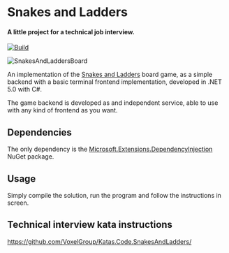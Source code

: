 # Snakes and Ladders
#### A little project for a technical job interview.
[![Build](https://github.com/VisualStudioEX3/SnakesAndLadders/actions/workflows/main.yml/badge.svg)](https://github.com/VisualStudioEX3/SnakesAndLadders/actions/workflows/main.yml)

![SnakesAndLaddersBoard](https://repository-images.githubusercontent.com/455662500/74946729-6153-41f1-97c3-7e8edb7d885e)

An implementation of the [Snakes and Ladders](https://en.wikipedia.org/wiki/Snakes_and_ladders) board game, as a simple backend with a basic terminal frontend implementation, developed in .NET 5.0 with C#.

The game backend is developed as and independent service, able to use with any kind of frontend as you want.

## Dependencies
The only dependency is the [Microsoft.Extensions.DependencyInjection](https://www.nuget.org/packages/Microsoft.Extensions.DependencyInjection/) NuGet package.

## Usage
Simply compile the solution, run the program and follow the instructions in screen.

## Technical interview kata instructions
https://github.com/VoxelGroup/Katas.Code.SnakesAndLadders/
